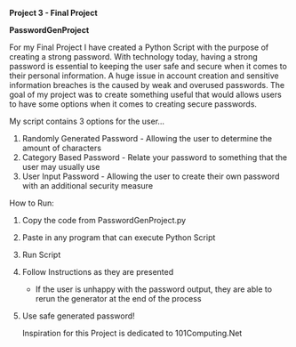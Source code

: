   **Project 3 - Final Project**

  **PasswordGenProject**

For my Final Project I have created a Python Script with the purpose of creating a strong password.  With technology today, having a strong password is essential to keeping the user safe and secure when it comes to their personal information.  A huge issue in account creation and sensitive information breaches is the caused by weak and overused passwords.  The goal of my project was to create something useful that would allows users to have some options when it comes to creating secure passwords.  

My script contains 3 options for the user...

1. Randomly Generated Password - Allowing the user to determine the amount of characters
2. Category Based Password - Relate your password to something that the user may usually use
3. User Input Password - Allowing the user to create their own password with an additional security measure

How to Run:
1. Copy the code from PasswordGenProject.py
2. Paste in any program that can execute Python Script
3. Run Script
4. Follow Instructions as they are presented
   - If the user is unhappy with the password output, they are able to rerun the generator at the end of the process
5. Use safe generated password!

   Inspiration for this Project is dedicated to 101Computing.Net

